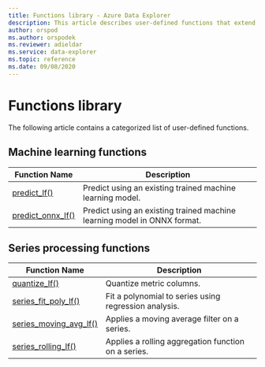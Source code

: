 ```yaml
---
title: Functions library - Azure Data Explorer
description: This article describes user-defined functions that extend Azure Data Explorer capabilities.
author: orspod
ms.author: orspodek
ms.reviewer: adieldar
ms.service: data-explorer
ms.topic: reference
ms.date: 09/08/2020
---
```

# Functions library

The following article contains a categorized list of user-defined functions.

## Machine learning functions

|Function Name     |Description                                          |
|-------------------------|--------------------------------------------------------|
|[predict_lf()](predict-lf.md)|Predict using an existing trained machine learning model. |
|[predict_onnx_lf()](predict-onnx-lf.md)| Predict using an existing trained machine learning model in ONNX format. |

## Series processing functions

|Function Name     |Description                                          |
|-------------------------|--------------------------------------------------------|
|[quantize_lf()](quantize-lf.md)|Quantize metric columns. |
|[series_fit_poly_lf()](series-fit-poly-lf.md)|Fit a polynomial to series using regression analysis. |
|[series_moving_avg_lf()](series-moving-avg-lf.md)|Applies a moving average filter on a series. |
|[series_rolling_lf()](series-rolling-lf.md)|Applies a rolling aggregation function on a series. |
